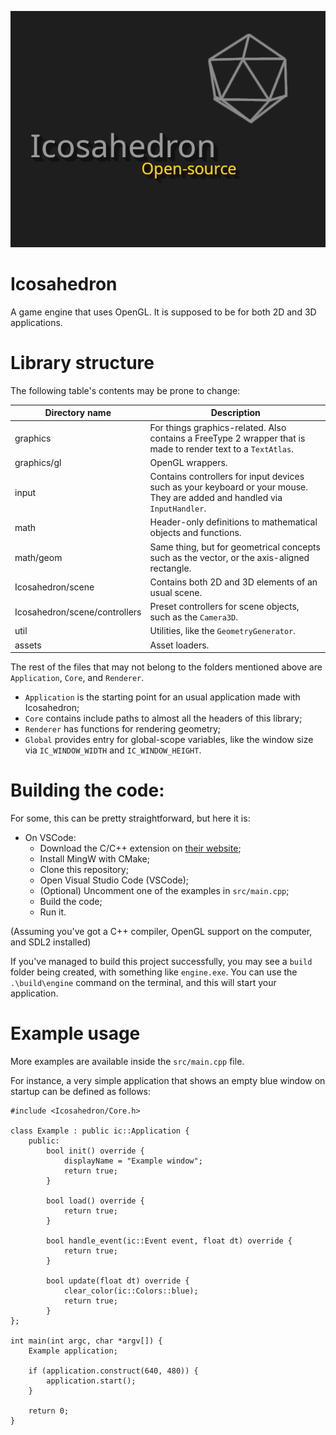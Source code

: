 ![Icosahedron cover art](resources/icosahedron-cover-art.png)

# Icosahedron
A game engine that uses OpenGL. It is supposed to be for both 2D and 3D applications.

# Library structure
The following table's contents may be prone to change:

| Directory name | Description |
| --- | --- |
| graphics | For things graphics-related. Also contains a FreeType 2 wrapper that is made to render text to a `TextAtlas`. |
| graphics/gl | OpenGL wrappers. |
| input | Contains controllers for input devices such as your keyboard or your mouse. They are added and handled via `InputHandler`. |
| math | Header-only definitions to mathematical objects and functions. |
| math/geom | Same thing, but for geometrical concepts such as the vector, or the axis-aligned rectangle. |
| Icosahedron/scene | Contains both 2D and 3D elements of an usual scene. |
| Icosahedron/scene/controllers | Preset controllers for scene objects, such as the `Camera3D`. |
| util | Utilities, like the `GeometryGenerator`. |
| assets | Asset loaders. |

The rest of the files that may not belong to the folders mentioned above are `Application`,  `Core`, and `Renderer`.

- `Application` is the starting point for an usual application made with Icosahedron;
- `Core` contains include paths to almost all the headers of this library;
- `Renderer` has functions for rendering geometry;
- `Global` provides entry for global-scope variables, like the window size via `IC_WINDOW_WIDTH` and `IC_WINDOW_HEIGHT`.

# Building the code:
For some, this can be pretty straightforward, but here it is:

- On VSCode:
    - Download the C/C++ extension on [their website](https://marketplace.visualstudio.com/items?itemName=ms-vscode.cpptools);
    - Install MingW with CMake;
    - Clone this repository;
    - Open Visual Studio Code (VSCode);
    - (Optional) Uncomment one of the examples in `src/main.cpp`;
    - Build the code;
    - Run it.

(Assuming you've got a C++ compiler, OpenGL support on the computer, and SDL2 installed)

If you've managed to build this project successfully, you may see a `build` folder being created, with something like `engine.exe`. You can use the `.\build\engine` command on the terminal, and this will start your application.

# Example usage
More examples are available inside the `src/main.cpp` file.

For instance, a very simple application that shows an empty blue window on startup can be defined as follows:

```
#include <Icosahedron/Core.h>

class Example : public ic::Application {
    public:
        bool init() override {
            displayName = "Example window";
            return true;
        }
        
        bool load() override {
            return true;
        }

        bool handle_event(ic::Event event, float dt) override { 
            return true;
        }
    
        bool update(float dt) override { 
            clear_color(ic::Colors::blue);
            return true; 
        }
};

int main(int argc, char *argv[]) {
    Example application;

    if (application.construct(640, 480)) {
        application.start();
    }

    return 0;
}
```